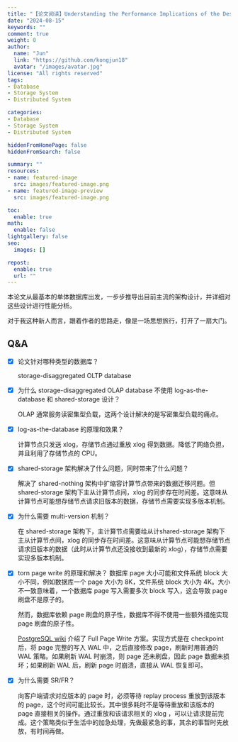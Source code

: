 ```yaml
---
title: "【论文阅读】Understanding the Performance Implications of the Design Principles in Storage-Disaggregated Databases"
date: "2024-08-15"
keywords: ""
comment: true
weight: 0
author:
  name: "Jun"
  link: "https://github.com/kongjun18"
  avatar: "/images/avatar.jpg"
license: "All rights reserved"
tags:
- Database
- Storage System
- Distributed System

categories:
- Database
- Storage System
- Distributed System

hiddenFromHomePage: false
hiddenFromSearch: false

summary: ""
resources:
- name: featured-image
  src: images/featured-image.png
- name: featured-image-preview
  src: images/featured-image.png

toc:
  enable: true
math:
  enable: false
lightgallery: false
seo:
  images: []

repost:
  enable: true
  url: ""
---
```


本论文从最基本的单体数据库出发，一步步推导出目前主流的架构设计，并详细对这些设计进行性能分析。

对于我这种新人而言，跟着作者的思路走，像是一场思想旅行，打开了一扇大门。


## Q&A

- [x] 论文针对哪种类型的数据库？

    storage-disaggregated OLTP database

- [x] 为什么 storage-disaggregated OLAP database 不使用 log-as-the-database 和 shared-storage 设计？

    OLAP 通常服务读密集型负载，这两个设计解决的是写密集型负载的痛点。

- [x] log-as-the-database 的原理和效果？

    计算节点只发送 xlog，存储节点通过重放 xlog 得到数据。降低了网络负担，并且利用了存储节点的 CPU。

- [x] shared-storage 架构解决了什么问题，同时带来了什么问题？

    解决了 shared-nothing 架构中扩缩容计算节点带来的数据迁移问题。但 shared-storage 架构下主从计算节点间，xlog 的同步存在时间差。这意味从计算节点可能想存储节点请求旧版本的数据，存储节点需要实现多版本机制。

- [x] 为什么需要 multi-version 机制？

    在 shared-storage 架构下，主计算节点需要给从计shared-storage 架构下主从计算节点间，xlog 的同步存在时间差。这意味从计算节点可能想存储节点请求旧版本的数据（此时从计算节点还没接收到最新的 xlog），存储节点需要实现多版本机制。

- [x] torn page write 的原理和解决？
    数据库 page 大小可能和文件系统 block 大小不同，例如数据库一个 page 大小为 8K，文件系统 block 大小为 4K。大小不一致意味着，一个数据库 page 写入需要多次 block 写入，这会导致 page 刷盘不是原子的。

    然而，数据库依赖 page 刷盘的原子性，数据库不得不使用一些额外措施实现 page 刷盘的原子性。

    [PostgreSQL wiki](https://wiki.postgresql.org/wiki/Full_page_writes) 介绍了 Full Page Write 方案。实现方式是在 checkpoint 后，将 page 完整的写入 WAL 中，之后直接修改 page，刷新时用普通的 WAL 策略。如果刷新 WAL 时崩溃，则 page 还未刷盘，因此 page 数据未损坏；如果刷新 WAL 后，刷新 page 时崩溃，直接从 WAL 恢复即可。

- [x] 为什么需要 SR/FR？

    向客户端请求对应版本的 page 时，必须等待 replay process 重放到该版本的 page，这个时间可能比较长。其中很多耗时不是等待重放和该版本的 page 直接相关的操作。通过重放和该请求相关的 xlog ，可以让请求提前完成。这个策略类似于生活中的加急处理，先做最紧急的事，其余的事暂时先放放，有时间再做。


